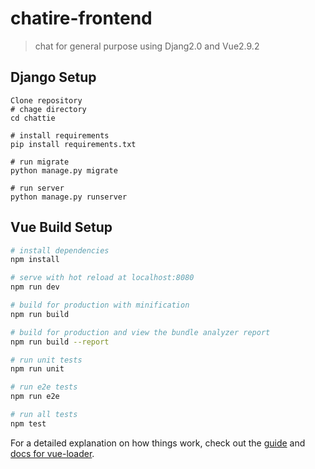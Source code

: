 # chatire-frontend

> chat for general purpose using Djang2.0 and Vue2.9.2

## Django Setup
```
Clone repository
# chage directory
cd chattie

# install requirements
pip install requirements.txt

# run migrate
python manage.py migrate

# run server
python manage.py runserver

```

## Vue Build Setup

``` bash
# install dependencies
npm install

# serve with hot reload at localhost:8080
npm run dev

# build for production with minification
npm run build

# build for production and view the bundle analyzer report
npm run build --report

# run unit tests
npm run unit

# run e2e tests
npm run e2e

# run all tests
npm test
```

For a detailed explanation on how things work, check out the [guide](http://vuejs-templates.github.io/webpack/) and [docs for vue-loader](http://vuejs.github.io/vue-loader).
